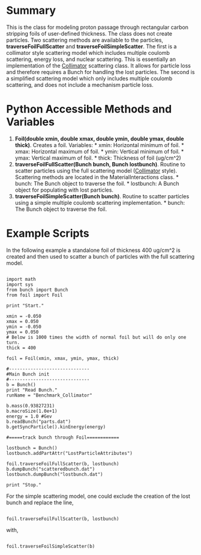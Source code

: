 # Summary #

This is the class for modeling proton passage through rectangular carbon stripping foils of user-defined thickness. The class does not create particles. Two scattering methods are available to the particles, **traverseFoilFullScatter** and **traverseFoilSimpleScatter**. The first is a collimator style scattering model which includes multiple coulomb scattering, energy loss, and nuclear scattering. This is essentially an implementation of the [Collimator](Collimator.md) scattering class. It allows for particle loss and therefore requires a Bunch for handling the lost particles. The second is a simplified scattering model which only includes multiple coulomb scattering, and does not include a mechanism particle loss.

# Python Accessible Methods and Variables #
  1. **Foil(double xmin, double xmax, double ymin, double ymax, double thick)**. Creates a foil. Variables:
    * xmin: Horizontal minimum of foil.
    * xmax: Horizontal maximum of foil.
    * ymin: Vertical minimum of foil.
    * ymax: Vertical maximum of foil.
    * thick: Thickness of foil (ug/cm^2)
  1. **traverseFoilFullScatter(Bunch bunch, Bunch lostbunch)**. Routine to scatter particles using the full scattering model ([Collimator](Collimator.md) style). Scattering methods are located in the MaterialInteractions class.
    * bunch: The Bunch object to traverse the foil.
    * lostbunch: A Bunch object for populating with lost particles.
  1. **traverseFoilSimpleScatter(Bunch bunch)**. Routine to scatter particles using a simple multiple coulomb scattering implementation.
    * bunch: The Bunch object to traverse the foil.

# Example Scripts #

In the following example a standalone foil of thickness 400 ug/cm^2 is created and then used to scatter a bunch of particles with the full scattering model.

```

import math
import sys
from bunch import Bunch
from foil import Foil

print "Start."

xmin = -0.050
xmax = 0.050
ymin = -0.050
ymax = 0.050
# Below is 1000 times the width of normal foil but will do only one turn.
thick = 400

foil = Foil(xmin, xmax, ymin, ymax, thick)

#------------------------------
#Main Bunch init
#------------------------------
b = Bunch()
print "Read Bunch."
runName = "Benchmark_Collimator"

b.mass(0.93827231)
b.macroSize(1.0e+1)
energy = 1.0 #Gev
b.readBunch("parts.dat")
b.getSyncParticle().kinEnergy(energy)

#=====track bunch through Foil============

lostbunch = Bunch()
lostbunch.addPartAttr("LostParticleAttributes") 

foil.traverseFoilFullScatter(b, lostbunch)
b.dumpBunch("scatteredbunch.dat")
lostbunch.dumpBunch("lostbunch.dat")

print "Stop."

```

For the simple scattering model, one could exclude the creation of the lost bunch and replace the line,

```

foil.traverseFoilFullScatter(b, lostbunch)

```

with,
```

foil.traverseFoilSimpleScatter(b)

```



